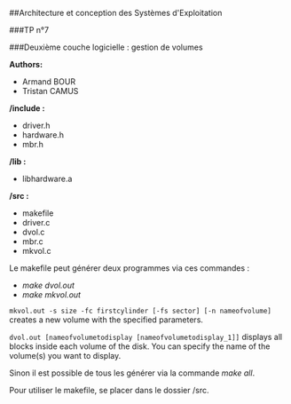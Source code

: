 ##Architecture et conception des Systèmes d'Exploitation

###TP n°7

###Deuxième couche logicielle : gestion de volumes

**Authors:**
* Armand BOUR
* Tristan CAMUS

**/include :**
* driver.h
* hardware.h
* mbr.h

**/lib :**
* libhardware.a

**/src :**
* makefile
* driver.c
* dvol.c
* mbr.c
* mkvol.c

Le makefile peut générer deux programmes via ces commandes :
* *make dvol.out*
* *make mkvol.out*

`mkvol.out -s size -fc firstcylinder [-fs sector] [-n nameofvolume]` creates a new volume with the specified parameters.

`dvol.out [nameofvolumetodisplay [nameofvolumetodisplay_1]]` displays all blocks inside each volume of the disk. You can specify the name of the volume(s) you want to display.

Sinon il est possible de tous les générer via la commande *make all*.

Pour utiliser le makefile, se placer dans le dossier /src.